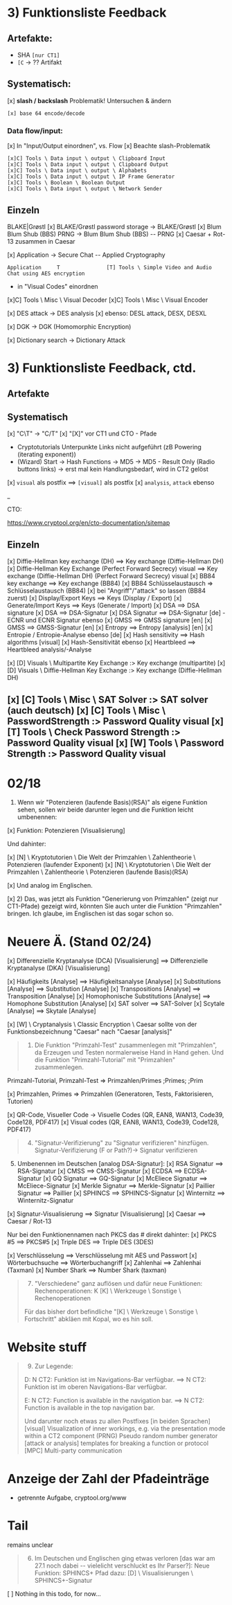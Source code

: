 # 3) Funktionsliste Feedback

## **Artefakte:**

- SHA `[nur CT1]`
- `[C` -> ?? Artifakt

## **Systematisch:**

[x] **slash / backslash** Problematik! Untersuchen & ändern

```
[x] base 64 encode/decode
```

### **Data flow/input:**

[x] In "Input/Output einordnen", vs. Flow
    [x] Beachte slash-Problematik

```
[x]C] Tools \ Data input \ output \ Clipboard Input
[x]C] Tools \ Data input \ output \ Clipboard Output
[x]C] Tools \ Data input \ output \ Alphabets
[x]C] Tools \ Data input \ output \ IP Frame Generator
[x]C] Tools \ Boolean \ Boolean Output
[x]C] Tools \ Data input \ output \ Network Sender
```

## **Einzeln**

BLAKE\|Grøstl
[x] BLAKE/Grøstl password storage -> BLAKE/Grøstl
[x] Blum Blum Shub (BBS) PRNG -> Blum Blum Shub (BBS) -- PRNG
[x] Caesar + Rot-13 zusammen in Caesar

[x] Application -> Secure Chat -- Applied Cryptography
```
Application		T				[T] Tools \ Simple Video and Audio Chat using AES encryption
```

- in "Visual Codes" einordnen

[x]C] Tools \ Misc \ Visual Decoder
[x]C] Tools \ Misc \ Visual Encoder



[x] DES attack -> DES analysis
    [x] ebenso: DESL attack, DESX, DESXL

[x] DGK -> DGK (Homomorphic Encryption)

[x] Dictionary search -> Dictionary Attack



# 3) Funktionsliste Feedback, ctd.

## **Artefakte**


## **Systematisch**

[x] "C\T" -> "C/T"
[x] "[X]" vor CT1 und CTO - Pfade

- Cryptotutorials Unterpunkte Links nicht aufgeführt (zB Powering (iterating exponent))
- (Wizard) Start -> Hash Functions -> MD5 -> MD5 - Result Only (Radio buttons links)
-> erst mal kein Handlungsbedarf, wird in CT2 gelöst

[x] `visual` als postfix ==> `[visual]` als postfix
[x] `analysis`, `attack` ebenso

_

CTO: 

https://www.cryptool.org/en/cto-documentation/sitemap

## **Einzeln**

[x] Diffie-Hellman key exchange (DH) ==> Key exchange (Diffie-Hellman DH)
[x] Diffie-Hellman Key Exchange (Perfect Forward Secrecy) visual ==> Key exchange (Diffie-Hellman DH) (Perfect Forward Secrecy) visual
[x] BB84 key exchange ==> Key exchange (BB84)
    [x] BB84 Schlüsselaustausch => Schlüsselaustausch (BB84)
    [x] bei "Angriff"/"attack" so lassen (BB84 zuerst)
[x] Display/Export Keys ==> Keys (Display / Export)
[x] Generate/Import Keys ==> Keys (Generate / Import)
[x] DSA ==> DSA signature
[x] DSA ==> DSA-Signatur
[x] DSA Signatur ==> DSA-Signatur [de]
    - ECNR und ECNR Signatur ebenso
[x] GMSS ==> GMSS signature [en]
[x] GMSS ==> GMSS-Signatur [en]
[x] Entropy ==> Entropy [analysis] [en]
    [x] Entropie / Entropie-Analyse ebenso [de]
[x] Hash sensitivity ==> Hash algorithms [visual]
    [x] Hash-Sensitivität ebenso
[x] Heartbleed ==> Heartbleed analysis/-Analyse

[x] [D] Visuals \ Multipartite Key Exchange :> Key exchange (multipartite)
[x] [D] Visuals \ Diffie-Hellman Key Exchange :> Key exchange (Diffie-Hellman DH)

[x] [C] Tools \ Misc \ SAT Solver :> SAT solver (auch deutsch)
[x] [C] Tools \ Misc \ PasswordStrength :> Password Quality visual
[x] [T] Tools \ Check Password Strength :> Password Quality visual
[x] [W] Tools \ Password Strength :> Password Quality visual
- 

# 02/18

1) Wenn wir "Potenzieren (laufende Basis)(RSA)" als eigene Funktion sehen, sollen wir beide darunter legen und die Funktion leicht umbenennen:

[x] Funktion: Potenzieren [Visualisierung]

Und dahinter:

[x] [N] \ Kryptotutorien \ Die Welt der Primzahlen \ Zahlentheorie \ Potenzieren (laufender Exponent)
[x] [N] \ Kryptotutorien \ Die Welt der Primzahlen \ Zahlentheorie \ Potenzieren (laufende Basis)(RSA)

[x] Und analog im Englischen.


[x] 2) Das, was jetzt als Funktion "Generierung von Primzahlen" (zeigt nur
CT1-Pfade) gezeigt wird, könnten Sie auch unter die Funktion
"Primzahlen" bringen. Ich glaube, im Englischen ist das sogar schon so.

# Neuere Ä. (Stand 02/24)

[x] Differenzielle Kryptanalyse (DCA) [Visualisierung] ==> Differenzielle Kryptanalyse (DKA) [Visualisierung]

[x] Häufigkeits [Analyse]  ==>  Häufigkeitsanalyse [Analyse]
[x] Substitutions [Analyse]  ==>  Substitution [Analyse]
[x] Transpositions [Analyse]  ==>  Transposition [Analyse]
[x] Homophonische Substitutions [Analyse]  ==>  Homophone Substitution [Analyse]
[x] SAT solver  ==>  SAT-Solver
[x] Scytale [Analyse]  ==>  Skytale [Analyse]

[x] [W] \ Cryptanalysis \ Classic Encryption \ Caesar sollte von der Funktionsbezeichnung "Caesar" nach "Caesar [analysis]"

> 1) Die Funktion "Primzahl-Test" zusammenlegen mit "Primzahlen", da
> Erzeugen und Testen normalerweise Hand in Hand gehen.
>     Und die Funktion "Primzahl-Tutorial" mit  "Primzahlen" zusammenlegen.

Primzahl-Tutorial, Primzahl-Test => Primzahlen/Primes
;Primes;
;Prim

[x] Primzahlen, Primes => Primzahlen (Generatoren, Tests, Faktorisieren, Tutorien)

[x] QR-Code, Visueller Code -> Visuelle Codes (QR, EAN8, WAN13, Code39, Code128, PDF417)
[x] Visual codes (QR, EAN8, WAN13, Code39, Code128, PDF417)

> 4) "Signatur-Verifizierung" zu "Signatur verifizieren" hinzfügen.
Signatur-Verifizierung (F or Path?)-> Signatur verifizieren

5) Umbenennen im Deutschen [analog DSA-Signatur]:
[x] RSA Signatur  ==>  RSA-Signatur
[x] CMSS  ==>  CMSS-Signatur
[x] ECDSA  ==>  ECDSA-Signatur
[x] GQ Signatur  ==>  GQ-Signatur
[x] McEliece Signatur  ==>  McEliece-Signatur
[x] Merkle Signatur  ==>  Merkle-Signatur
[x] Paillier Signatur  ==>  Paillier
[x] SPHINCS  ==>  SPHINCS-Signatur
[x] Winternitz  ==>  Winternitz-Signatur

[x] Signatur-Visualisierung  ==>  Signatur [Visualisierung]
[x] Caesar  ==>  Caesar / Rot-13

Nur bei den Funktionennamen nach PKCS das # direkt dahinter:
[x] PKCS #5  ==>  PKCS#5
[x] Triple DES  ==>  Triple DES (3DES)

[x] Verschlüsselung  ==>  Verschlüsselung mit AES und Passwort
[x] Wörterbuchsuche  ==>  Wörterbuchangriff
[x] Zahlenhai  ==>  Zahlenhai (Taxman)
[x] Number Shark  ==>  Number Shark (taxman)

> 
> 7) "Verschiedene" ganz auflösen und dafür neue Funktionen:
> Rechenoperationen:    K                 [K] \ Werkzeuge \ Sonstige \ Rechenoperationen
> 
> Für das bisher dort befindliche "[K] \ Werkzeuge \ Sonstige \ Fortschritt" abkläen mit Kopal, wo es hin soll.
> 

# Website stuff

> 9) Zur Legende:
> 
> D:
> N    CT2: Funktion ist im Navigations-Bar verfügbar.
> ==>
> N    CT2: Funktion ist im oberen Navigations-Bar verfügbar.
> 
> E:
> N    CT2: Function is available in the navigation bar.
> ==>
> N    CT2: Function is available in the top navigation bar.
> 
> 
> Und darunter noch etwas zu allen Postfixes [in beiden Sprachen]
> [visual]   Visualization of inner workings, e.g. via the presentation
> mode within a CT2 component
> (PRNG)   Pseudo random number generator
> [attack or analysis]  templates for breaking a function or protocol
> [MPC]    Multi-party communication

# Anzeige der Zahl der Pfadeinträge

- getrennte Aufgabe, cryptool.org/www


# Tail

remains unclear

> 6) Im Deutschen und Englischen ging etwas verloren [das war am 27.1 noch
> dabei -- vielelicht verschluckt es Ihr Parser?]:
> Neue Funktion:  SPHINCS+
> Pfad dazu:          [D] \ Visualisierungen \ SPHINCS+-Signatur

[ ] Nothing in this todo, for now...
